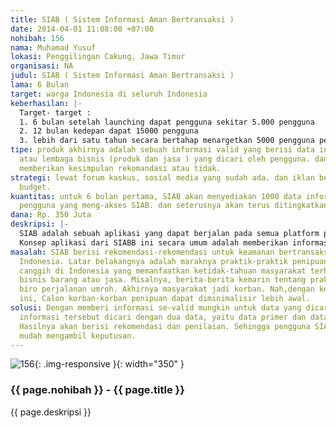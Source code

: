 ```yaml
---
title: SIAB ( Sistem Informasi Aman Bertransaksi )
date: 2014-04-01 11:08:00 +07:00
nohibah: 156
nama: Muhamad Yusuf
lokasi: Penggilingan Cakung, Jawa Timur
organisasi: NA
judul: SIAB ( Sistem Informasi Aman Bertransaksi )
lama: 6 Bulan
target: warga Indonesia di seluruh Indonesia
keberhasilan: |-
  Target- target :
  1. 6 bulan setelah launching dapat pengguna sekitar 5.000 pengguna
  2. 12 bulan kedepan dapat 15000 pengguna
  3. lebih dari satu tahun secara bertahap menargetkan 5000 pengguna perbulan dan mendapatkan income dari iklan yang ditawarkan SIAB.
tipe: produk akhirnya adalah sebuah informasi valid yang berisi data informasi nama
  atau lembaga bisnis (produk dan jasa ) yang dicari oleh pengguna. dan diakhiri dengan
  memberikan kesimpulan rekomandasi atau tidak.
strategi: lewat forum kaskus, sosial media yang sudah ada. dan iklan berbayar sesuai
  budget.
kuantitas: untuk 6 bulan pertama, SIAB akan menyediakan 1000 data informasi oleh seluruh
  pengguna yang meng-akses SIAB. dan seterusnya akan terus ditingkatkan.
dana: Rp. 350 Juta
deskripsi: |-
  SIAB adalah sebuah aplikasi yang dapat berjalan pada semua platform ponsel atau smartphone.
  Konsep aplikasi dari SIABB ini secara umum adalah memberikan informasi kepada khalayak umum tentang lembaga-lembaga Bisnis tadi apakah lembaga tersebut legal atau ilegal atau apakah lembaga tersebut berindikasi penipuan atau tidak. Sumber penilaian akan didasarkan kepada internal tim SIABB dan para pengguna SIABB itu sendiri. Tampilan SIAB itu sendiri nanti akan seperti tampilan SEARCH ENGINE. Jadi user tinggal mengetikan nama dan keluar hasilnya berikut dengan informasi singkat dan catatan : Rekomendasi atau tidak rekomendasi
masalah: SIAB berisi rekomendasi-rekomendasi untuk keamanan bertransaksi seluruh warga
  Indonesia. Latar belakangnya adalah maraknya praktik-praktik penipuan yg semakin
  canggih di Indonesia yang memanfaatkan ketidak-tahuan masyarakat terhadap lembaga-lembaga
  bisnis barang atau jasa. Misalnya, berita-berita kemarin tentang praktik penipuan
  biro perjalanan umroh. Akhirnya masyarakat jadi korban. Nah,dengan kehadiran SIABB
  ini, Calon korban-korban penipuan dapat diminimalisir lebih awal.
solusi: Dengan memberi informasi se-valid mungkin untuk data yang dicari oleh pengguna.
  informasi tersebut dicari dengan dua data, yaitu data primer dan data sekunder.
  Hasilnya akan berisi rekomendasi dan penilaian. Sehingga pengguna SIAB dapat dengan
  mudah mengambil keputusan.
---
```


![156](/static/img/hibahcms/156.png){: .img-responsive }{: width="350" }

### {{ page.nohibah }} - {{ page.title }}

{{ page.deskripsi }}
